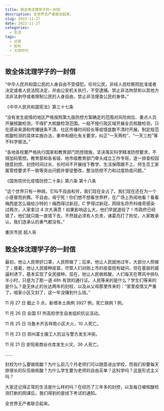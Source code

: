 ```yaml
---
title: 致全体沈理学子的一封信
description: 全世界无产者联合起来。
slug: 2022-11-27
date: 2022-11-27
categories:
  - 生活
tags:
  - 记录
  - 批判
  - 大学时代
---
```


## 致全体沈理学子的一封信

“中华人民共和国公民的人身自由不受侵犯。任何公民，非经人民检察院批准或者决定或者人民法院决定，并由公安机关执行，不受逮捕。禁止非法拘禁和以其他方法非法剥夺或者限制公民的人身自由，禁止非法搜查公民的身体。”

《中华人民共和国宪法》第三十七条

“没有发生疫情的地区严格按照第九版防控方案确定的范围对风险岗位、重点人员开展核酸检测，不得扩大核酸检测范围。一般不按行政区域开展全员核酸检测，只在感染来源和传播链条不清、社区传播时间较长等疫情底数不清时开展。制定规范核酸检测的具体实施办法，重申和细化有关要求，纠正“一天两检”、“一天三检”等不科学做法。”

“各地各校要严格执行国家和教育部门防控措施，坚决落实科学精准防控要求，不得加码管控。教育部和各省级、地市级教育部门牵头成立工作专班，逐一排查校园随意封控、封控时间过长、长时间不开展线下教学、生活保障跟不上、师生员工家属管控要求不一致等突出问题并督促整改，整治防控不力和过度防疫问题。”

《国务院优化疫情防控二十条》第六条 第十八条

“这个世界只有一种病，它叫不自由和穷，我们现在全占了。我们现在还在为一个小感冒而折腾。不自由，毋宁死！你们想不想看世界杯，在广场上热闹地看？看看梅西是怎么输给沙特的！梅西得过新冠，C 罗得过新冠，网球名将乔科维奇感染过两次，人家拿过 4 次大满贯！如果影响这么大，他们早就退役了！市政府已经错了，他们就只能一直错下去，不然就必须有人负责，诸葛亮打了败仗，人家敢承认，我们连承认的勇气都没有。”

重庆市民 超人哥

## 致全体沈理学子的一封信

最初，他让人民带好口罩，人民照做了；后来，他让人民就地过年，大部分人照做了；接着，他让人民接种疫苗，尽管人们对刚上市的疫苗抱有疑问，但在基层的威逼利诱下，基本实现了全民接种。现在，他让人民做核酸，人们每天在寒风中排队半小时，只是为了那一道 48h 有效的通行证。人民等来的是什么？学生们等来的是什么？是无休止的长达两年的封校，以及从父母那里传来的：“家里疫情又严重了，咱家小区又封了，这一年没赚到什么钱。”

11 月 27 日 截止 0 点，新增本土病例 3927 例，死亡病例 1 例。

11 月 26 日 全国 51 所高校学生自发组织抗议活动。

11 月 25 日 乌鲁木齐吉祥苑小区大火，10 人死亡。

11 月 23 日 郑州富士康工人抗议与警方发生冲突。

11 月 21 日 安阳易商谷仓库发生火灾，36 人死亡。

……

封校为什么要做核酸？为什么前几个月老师们可以随意进出学校，而我们却要每天排很长的队伍做核酸？为什么学生要为老师的自由买单？这科学吗？这是形式主义吗？

大家还记得正常的生活是什么样的吗？在经历了三年多的封控，以及每日被核酸检测打断的网课后，我们得到的是线下考试的通知。

全世界无产者联合起来。
